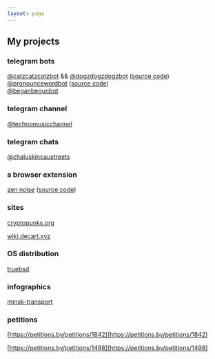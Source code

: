 ```yaml
---
layout: page
---
```


## My projects 


### telegram bots 

[@catzcatzcatzbot](https://t.me/catzcatzcatzbot) && [@dogzdogzdogzbot](https://t.me/dogzdogzdogzbot) ([source code](https://github.com/soko1/catzcatzcatzbot))<br>
[@pronouncewordbot](https://t.me/pronouncewordbot) ([source code](https://github.com/soko1/pronouncewordbot))<br>
[@beganbegunbot](https://t.me/beganbegunbot) <br>

### telegram channel

[@technomusicchannel](https://t.me/technomusicchannel) 

### telegram chats

[@chaluskincaustreets](https://t.me/chaluskincaustreets)


### a browser extension

[zen noise](https://chrome.google.com/webstore/detail/zen-noise/gglenjeeebfkpaocofnmbpcaafihhgpo) ([source code](https://github.com/zennoise/zennoise-chromium))

### sites

[cryptopunks.org](https://cryptopunks.org)

[wiki.decart.xyz](https://wiki.decart.xyz)


###  OS distribution

[truebsd](https://truebsd.pw)


### infographics

[minsk-transport](https://ideaby.org/minsk-transport/)


### petitions

[https://petitions.by/petitions/1842](https://petitions.by/petitions/1842)

[https://petitions.by/petitions/1498](https://petitions.by/petitions/1498)
